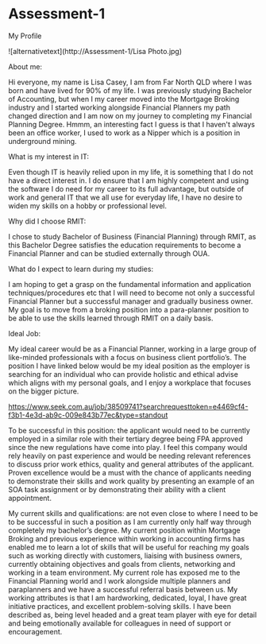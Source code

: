 # Assessment-1

My Profile

![alternativetext](http://Assessment-1/Lisa Photo.jpg)
      

About me: 

Hi everyone, my name is Lisa Casey, I am from Far North QLD where I was born and have lived for 90% of my life. I was previously studying Bachelor of Accounting, but when I my career moved into the Mortgage Broking industry and I started working alongside Financial Planners my path changed direction and I am now on my journey to completing my Financial Planning Degree. Hmmm, an interesting fact I guess is that I haven't always been an office worker, I used to work as a Nipper which is a position in underground mining.


What is my interest in IT:

Even though IT is heavily relied upon in my life, it is something that I do not have a direct interest in. I do ensure that I am highly competent and using the software I do need for my career to its full advantage, but outside of work and general IT that we all use for everyday life, I have no desire to widen my skills on a hobby or professional level. 


Why did I choose RMIT:

I chose to study Bachelor of Business (Financial Planning) through RMIT, as this Bachelor Degree satisfies the education requirements to become a Financial Planner and can be studied externally through OUA.


What do I expect to learn during my studies:

I am hoping to get a grasp on the fundamental information and application techniques/procedures etc that I will need to become not only a successful Financial Planner but a successful manager and gradually business owner. My goal is to move from a broking position into a para-planner position to be able to use the skills learned through RMIT on a daily basis. 


Ideal Job:

My ideal career would be as a Financial Planner, working in a large group of like-minded professionals with a focus on business client portfolio’s. The position I have linked below would be my ideal position as the employer is searching for an individual who can provide holistic and ethical advise which aligns with my personal goals, and I enjoy a workplace that focuses on the bigger picture. 

https://www.seek.com.au/job/38509741?searchrequesttoken=e4469cf4-f3b1-4e3d-ab9c-009e843b77ec&type=standout

To be successful in this position: the applicant would need to be currently employed in a similar role with their tertiary degree being FPA approved since the new regulations have come into play. I feel this company would rely heavily on past experience and would be needing relevant references to discuss prior work ethics, quality and general attributes of the applicant. Proven excellence would be a must with the chance of applicants needing to demonstrate their skills and work quality by presenting an example of an SOA task assignment or by demonstrating their ability with a client appointment. 

My current skills and qualifications: are not even close to where I need to be to be successful in such a position as I am currently only half way through completely my bachelor’s degree. My current position within Mortgage Broking and previous experience within working in accounting firms has enabled me to learn a lot of skills that will be useful for reaching my goals such as working directly with customers, liaising with business owners, currently obtaining objectives and goals from clients, networking and working in a team environment. My current role has exposed me to the Financial Planning world and I work alongside multiple planners and paraplanners and we have a successful referral basis between us. My working attributes is that I am hardworking, dedicated, loyal, I have great initiative practices, and excellent problem-solving skills. I have been described as, being level headed and a great team player with eye for detail and being emotionally available for colleagues in need of support or encouragement. 
